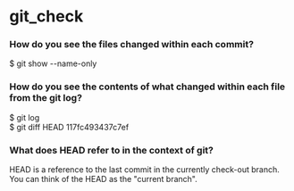 # git_check

### How do you see the files changed within each commit?

$ git show --name-only

### How do you see the contents of what changed within each file from the git log?

$ git log  
$ git diff HEAD 117fc493437c7ef

### What does HEAD refer to in the context of git? 

HEAD is a reference to the last commit in the currently check-out branch. You can think of the HEAD as the "current branch". 
